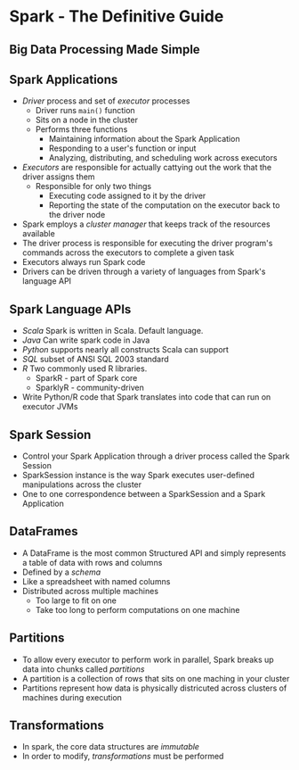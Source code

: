 # Spark - The Definitive Guide

## Big Data Processing Made Simple

## Spark Applications

- *Driver* process and set of *executor* processes
  - Driver runs `main()` function
  - Sits on a node in the cluster
  - Performs three functions
    - Maintaining information about the Spark Application
    - Responding to a user's function or input
    - Analyzing, distributing, and scheduling work across executors
- *Executors* are responsible for actually cattying out the work that the driver assigns them
  - Responsible for only two things
    - Executing code assigned to it by the driver
    - Reporting the state of the computation on the executor back to the driver node
- Spark employs a *cluster manager* that keeps track of the resources available
- The driver process is responsible for executing the driver program's commands across the executors to complete a given task
- Executors always run Spark code
- Drivers can be driven through a variety of languages from Spark's language API

## Spark Language APIs

- *Scala* Spark is written in Scala. Default language.
- *Java* Can write spark code in Java
- *Python* supports nearly all constructs Scala can support
- *SQL* subset of ANSI SQL 2003 standard
- *R*  Two commonly used R libraries.
  - SparkR - part of Spark core
  - SparklyR - community-driven
- Write Python/R code that Spark translates into code that can run on executor JVMs

## Spark Session

- Control your Spark Application through a driver process called the Spark Session
- SparkSession instance is the way Spark executes user-defined manipulations across the cluster
- One to one correspondence between a SparkSession and a Spark Application

## DataFrames

- A DataFrame is the most common Structured API and simply represents a table of data with rows and columns
- Defined by a *schema*
- Like a spreadsheet with named columns
- Distributed across multiple machines
  - Too large to fit on one
  - Take too long to perform computations on one machine

## Partitions

- To allow every executor to perform work in parallel, Spark breaks up data into chunks called *partitions*
- A partition is a collection of rows that sits on one maching in your cluster
- Partitions represent how data is physically districuted across clusters of machines during execution

## Transformations

- In spark, the core data structures are *immutable*
- In order to modify, *transformations* must be performed
